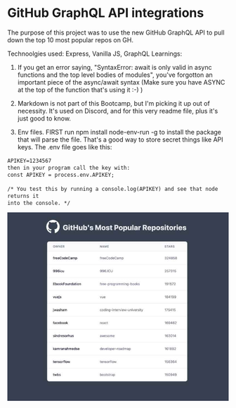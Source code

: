 # GitHub GraphQL API integrations 
The purpose of this project was to use the new GitHub GraphQL
API to pull down the top 10 most popular repos on GH.

Technoolgies used: Express, Vanilla JS, GraphQL
Learnings:
1. If you get an error saying, "SyntaxError: await is only valid in async 
functions and the top level bodies of modules", you've forgotton an important
piece of the async/await syntax (Make sure you have ASYNC at the top of the 
function that's using it :-) )

2. Markdown is not part of this Bootcamp, but I'm picking it up out of necessity.
It's used on Discord, and for this very readme file, plus it's just good to know.

3. Env files. FIRST run npm install node-env-run -g to install the package that 
will parse the file. That's a good way to store secret things like API keys. 
The .env file goes like this:

```
APIKEY=1234567
then in your program call the key with:
const APIKEY = process.env.APIKEY;

/* You test this by running a console.log(APIKEY) and see that node returns it
into the console. */
```
![alt text](https://github.com/tripdog/github-graphql/blob/master/public/img/screen-shot.jpg?raw=true)

